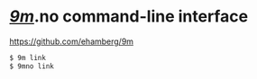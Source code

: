 # _[9m](https://9m.no/)_.no **c**ommand-**l**ine **i**nterface


https://github.com/ehamberg/9m

```bash
$ 9m link
$ 9mno link
```